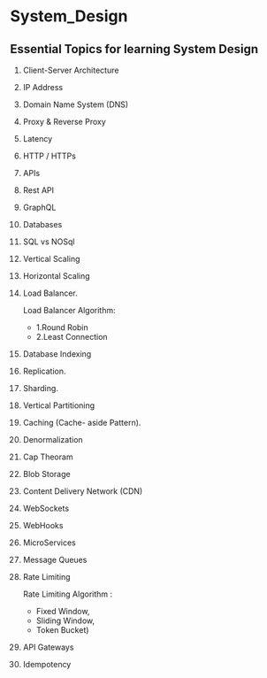 # System_Design

## Essential Topics for learning System Design
1. Client-Server Architecture 
2. IP Address
3. Domain Name System (DNS)
4. Proxy & Reverse Proxy
5. Latency

6. HTTP / HTTPs
7. APIs 
8. Rest API
9. GraphQL
10. Databases

11. SQL vs NOSql
12. Vertical Scaling
13. Horizontal Scaling
14. Load Balancer.

    Load Balancer Algorithm:
    - 1.Round Robin
    - 2.Least Connection
16. Database Indexing

17. Replication.
18. Sharding.
19. Vertical Partitioning
20. Caching (Cache- aside Pattern).
21. Denormalization

22. Cap Theoram
23. Blob Storage
24. Content Delivery Network (CDN)
25. WebSockets
26. WebHooks 

27. MicroServices
28. Message Queues
29. Rate Limiting

    Rate Limiting Algorithm :
    - Fixed Window,
    - Sliding Window,
    - Token Bucket)
31. API Gateways
32. Idempotency     

